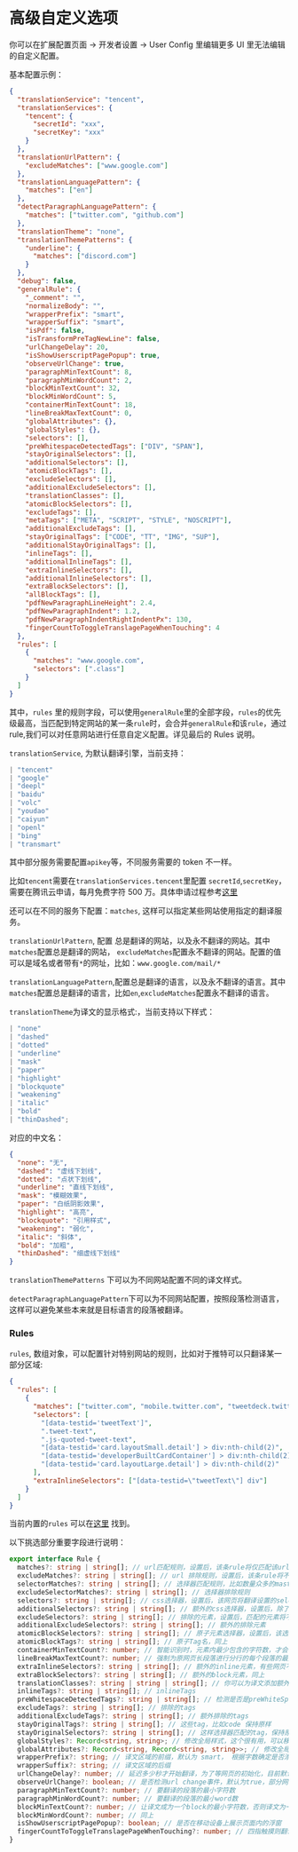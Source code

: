# 高级自定义选项

你可以在扩展配置页面 -> 开发者设置 -> User Config 里编辑更多 UI 里无法编辑的自定义配置。

基本配置示例：

```json
{
  "translationService": "tencent",
  "translationServices": {
    "tencent": {
      "secretId": "xxx",
      "secretKey": "xxx"
    }
  },
  "translationUrlPattern": {
    "excludeMatches": ["www.google.com"]
  },
  "translationLanguagePattern": {
    "matches": ["en"]
  },
  "detectParagraphLanguagePattern": {
    "matches": ["twitter.com", "github.com"]
  },
  "translationTheme": "none",
  "translationThemePatterns": {
    "underline": {
      "matches": ["discord.com"]
    }
  },
  "debug": false,
  "generalRule": {
    "_comment": "",
    "normalizeBody": "",
    "wrapperPrefix": "smart",
    "wrapperSuffix": "smart",
    "isPdf": false,
    "isTransformPreTagNewLine": false,
    "urlChangeDelay": 20,
    "isShowUserscriptPagePopup": true,
    "observeUrlChange": true,
    "paragraphMinTextCount": 8,
    "paragraphMinWordCount": 2,
    "blockMinTextCount": 32,
    "blockMinWordCount": 5,
    "containerMinTextCount": 18,
    "lineBreakMaxTextCount": 0,
    "globalAttributes": {},
    "globalStyles": {},
    "selectors": [],
    "preWhitespaceDetectedTags": ["DIV", "SPAN"],
    "stayOriginalSelectors": [],
    "additionalSelectors": [],
    "atomicBlockTags": [],
    "excludeSelectors": [],
    "additionalExcludeSelectors": [],
    "translationClasses": [],
    "atomicBlockSelectors": [],
    "excludeTags": [],
    "metaTags": ["META", "SCRIPT", "STYLE", "NOSCRIPT"],
    "additionalExcludeTags": [],
    "stayOriginalTags": ["CODE", "TT", "IMG", "SUP"],
    "additionalStayOriginalTags": [],
    "inlineTags": [],
    "additionalInlineTags": [],
    "extraInlineSelectors": [],
    "additionalInlineSelectors": [],
    "extraBlockSelectors": [],
    "allBlockTags": [],
    "pdfNewParagraphLineHeight": 2.4,
    "pdfNewParagraphIndent": 1.2,
    "pdfNewParagraphIndentRightIndentPx": 130,
    "fingerCountToToggleTranslagePageWhenTouching": 4
  },
  "rules": [
    {
      "matches": "www.google.com",
      "selectors": [".class"]
    }
  ]
}
```

其中，`rules` 里的规则字段，可以使用`generalRule`里的全部字段，`rules`的优先级最高，当匹配到特定网站的某一条`rule`时，会合并`generalRule`和该`rule`，通过 rule,我们可以对任意网站进行任意自定义配置。详见最后的 Rules 说明。

`translationService`, 为默认翻译引擎，当前支持：

```typescript
| "tencent"
| "google"
| "deepl"
| "baidu"
| "volc"
| "youdao"
| "caiyun"
| "openl"
| "bing"
| "transmart"
```

其中部分服务需要配置`apikey`等，不同服务需要的 token 不一样。

比如`tencent`需要在`translationServices.tencent`里配置 `secretId`,`secretKey`， 需要在腾讯云申请，每月免费字符 500 万。具体申请过程参考[这里](https://hcfy.app/docs/services/qq-api/)

还可以在不同的服务下配置：`matches`, 这样可以指定某些网站使用指定的翻译服务。

`translationUrlPattern`, 配置 总是翻译的网站，以及永不翻译的网站。其中`matches`配置总是翻译的网站， `excludeMatches`配置永不翻译的网站。配置的值可以是域名或者带有`*`的网址，比如：`www.google.com/mail/*`

`translationLanguagePattern`,配置总是翻译的语言，以及永不翻译的语言。其中`matches`配置总是翻译的语言，比如`en`,`excludeMatches`配置永不翻译的语言。

`translationTheme`为译文的显示格式:，当前支持以下样式：

```typescript
| "none"
| "dashed"
| "dotted"
| "underline"
| "mask"
| "paper"
| "highlight"
| "blockquote"
| "weakening"
| "italic"
| "bold"
| "thinDashed";
```

对应的中文名：

```json
{
  "none": "无",
  "dashed": "虚线下划线",
  "dotted": "点状下划线",
  "underline": "直线下划线",
  "mask": "模糊效果",
  "paper": "白纸阴影效果",
  "highlight": "高亮",
  "blockquote": "引用样式",
  "weakening": "弱化",
  "italic": "斜体",
  "bold": "加粗",
  "thinDashed": "细虚线下划线"
}
```

`translationThemePatterns` 下可以为不同网站配置不同的译文样式。

`detectParagraphLanguagePattern`下可以为不同网站配置，按照段落检测语言，这样可以避免某些本来就是目标语言的段落被翻译。

### Rules

`rules`, 数组对象，可以配置针对特别网站的规则，比如对于推特可以只翻译某一部分区域:

```json
{
  "rules": [
    {
      "matches": ["twitter.com", "mobile.twitter.com", "tweetdeck.twitter.com"],
      "selectors": [
        "[data-testid='tweetText']",
        ".tweet-text",
        ".js-quoted-tweet-text",
        "[data-testid='card.layoutSmall.detail'] > div:nth-child(2)",
        "[data-testid='developerBuiltCardContainer'] > div:nth-child(2)",
        "[data-testid='card.layoutLarge.detail'] > div:nth-child(2)"
      ],
      "extraInlineSelectors": ["[data-testid=\"tweetText\"] div"]
    }
  ]
}
```

当前内置的`rules` 可以在[这里](https://github.com/immersive-translate/next-immersive-translate/blob/main/docs/buildin_config.json) 找到。

以下挑选部分重要字段进行说明：

```typescript
export interface Rule {
  matches?: string | string[]; // url匹配规则，设置后，该条rule将仅匹配该url，支持通配符，比如 `*.google.com`, `www.google.com/test/*`, `file:///*`
  excludeMatches?: string | string[]; // url 排除规则，设置后，该条rule将不匹配特定的url
  selectorMatches?: string | string[]; // 选择器匹配规则，比如数量众多的mastodon实例可以用选择器来判断，无需指定所有的url
  excludeSelectorMatches?: string | string[]; // 选择器排除规则
  selectors?: string | string[]; // css选择器，设置后，该网页将翻译设置的selectors匹配的元素进行翻译
  additionalSelectors?: string | string[]; // 额外的css选择器，设置后，除了智能判断的区域外，这里面包含的元素也会被翻译
  excludeSelectors?: string | string[]; // 排除的元素，设置后，匹配的元素将不被翻译
  additionalExcludeSelectors?: string | string[]; // 额外的排除元素
  atomicBlockSelectors?: string | string[]; // 原子元素选择器，设置后，该选择器匹配的元素将被视为一个整体，不会进行分段
  atomicBlockTags?: string | string[]; // 原子Tag名，同上
  containerMinTextCount?: number; // 智能识别时，元素内最少包含的字符数，才会被视为要翻译的区域，默认为18
  lineBreakMaxTextCount?: number; // 强制为原网页长段落进行分行的每个段落的最大字符数。
  extraInlineSelectors?: string | string[]; // 额外的inline元素，有些网页不标准，导致解析出错，这里可以修正。
  extraBlockSelectors?: string | string[]; // 额外的block元素，同上
  translationClasses?: string | string | string[]; // 你可以为译文添加额外的css名字
  inlineTags?: string | string[]; // inlineTags
  preWhitespaceDetectedTags?: string | string[]; // 检测是否是preWhiteSpace的tag
  excludeTags?: string | string[]; // 排除的tags
  additionalExcludeTags?: string | string[]; // 额外排除的tags
  stayOriginalTags?: string | string[]; // 这些tag，比如code 保持原样
  stayOriginalSelectors?: string | string[]; // 这样选择器匹配的tag，保持原样不翻译
  globalStyles?: Record<string, string>; // 修改全局样式，这个很有用，可以移除原网页的一些最大高度的样式，比如youtube的标题，格式为 `".title":"max-height: unset;"`
  globalAttributes?: Record<string, Record<string, string>>; // 修改全局元素的属性
  wrapperPrefix?: string; // 译文区域的前缀，默认为 smart， 根据字数确定是否添加空行
  wrapperSuffix?: string; // 译文区域的后缀
  urlChangeDelay?: number; // 延迟多少秒才开始翻译，为了等网页的初始化，目前默认为250ms
  observeUrlChange?: boolean; // 是否检测url change事件，默认为true，部分网站不检测体验更好，比如inoreader
  paragraphMinTextCount?: number; // 要翻译的段落的最小字符数
  paragraphMinWordCount?: number; // 要翻译的段落的最小word数
  blockMinTextCount?: number; // 让译文成为一个block的最小字符数，否则译文为一个inline元素
  blockMinWordCount?: number; // 同上
  isShowUserscriptPagePopup?: boolean; // 是否在移动设备上展示页面内的浮窗
  fingerCountToToggleTranslagePageWhenTouching?: number; // 四指触摸则翻译，可以设置为0，2，3，4，5
}
```
